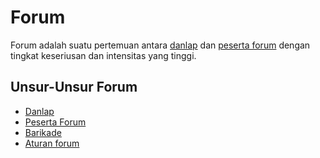 # Forum

Forum adalah suatu pertemuan antara [danlap](Danlap.md) dan [peserta forum](Peserta%20Forum.md) dengan tingkat keseriusan dan intensitas yang tinggi.
## Unsur-Unsur Forum
- [Danlap](Danlap.md)
- [Peserta Forum](Peserta%20Forum.md)
- [Barikade](Barikade)
- [Aturan forum](Aturan%20Forum.md)

